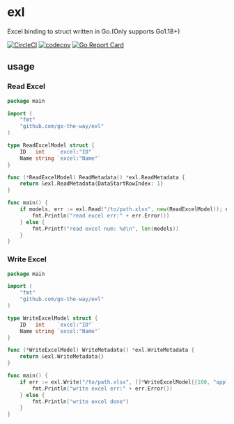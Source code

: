 # exl
Excel binding to struct written in Go.(Only supports Go1.18+)

[![CircleCI](https://circleci.com/gh/go-the-way/exl/tree/main.svg?style=shield)](https://circleci.com/gh/go-the-way/exl/tree/main)
[![codecov](https://codecov.io/gh/go-the-way/exl/branch/main/graph/badge.svg?token=8MAR3J959H)](https://codecov.io/gh/go-the-way/exl)
[![Go Report Card](https://goreportcard.com/badge/github.com/go-the-way/exl)](https://goreportcard.com/report/github.com/go-the-way/exl)

## usage

### Read Excel

```go
package main

import (
	"fmt"
	"github.com/go-the-way/exl"
)

type ReadExcelModel struct {
	ID   int    `excel:"ID"`
	Name string `excel:"Name"`
}

func (*ReadExcelModel) ReadMetadata() *exl.ReadMetadata {
	return &exl.ReadMetadata{DataStartRowIndex: 1}
}

func main() {
	if models, err := exl.Read("/to/path.xlsx", new(ReadExcelModel)); err != nil {
		fmt.Println("read excel err:" + err.Error())
	} else {
		fmt.Printf("read excel num: %d\n", len(models))
	}
}
```

### Write Excel

```go
package main

import (
	"fmt"
	"github.com/go-the-way/exl"
)

type WriteExcelModel struct {
	ID   int    `excel:"ID"`
	Name string `excel:"Name"`
}

func (*WriteExcelModel) WriteMetadata() *exl.WriteMetadata {
	return &exl.WriteMetadata{}
}

func main() {
	if err := exl.Write("/to/path.xlsx", []*WriteExcelModel{{100, "apple"}, {200, "pear"}}); err != nil {
		fmt.Println("write excel err:" + err.Error())
	} else {
		fmt.Println("write excel done")
	}
}
```